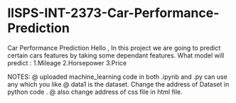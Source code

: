 # llSPS-INT-2373-Car-Performance-Prediction
Car Performance Prediction
Hello , In this project we are going to predict certain cars features  by taking some dependant features.
What model will predict : 1.Mileage 2.Horsepower 3.Price


NOTES:
@ uploaded machine_learning code in both .ipynb and .py can use any which you like
@ data1 is the dataset. Change the address of Dataset in python code .
@ also change address of css file in html file.
